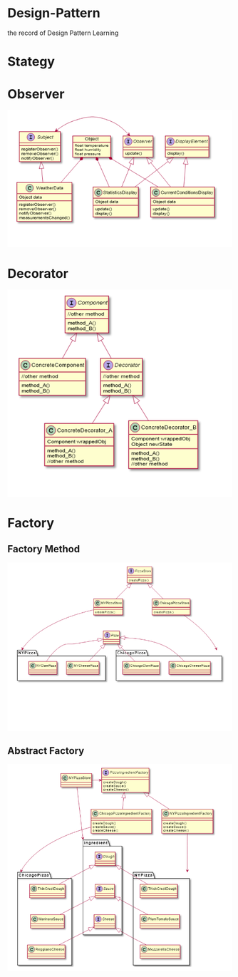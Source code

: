 # Design-Pattern
the record of Design Pattern Learning

# Stategy

# Observer

![observer diagram](img/observer_diagram.png)

# Decorator

![decorator diagram](img/decorator_diagram.png)

# Factory

## Factory Method

![factory method](img/factory_method.png)

## Abstract Factory

![abstract factory](img/abstract_factory.png)